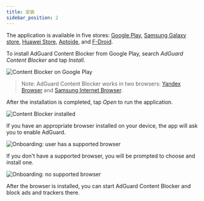 ```yaml
---
title: 安装
sidebar_position: 2
---
```


The application is available in five stores: [Google Play](https://play.google.com/store/apps/details?id=com.adguard.android.contentblocker), [Samsung Galaxy store](https://galaxystore.samsung.com/detail/com.adguard.android.contentblocker), [Huawei Store](https://appstore.huawei.com/app/C100440597), [Aptoide](https://adguard-content-blocker.en.aptoide.com/), and [F-Droid](https://f-droid.org/en/packages/com.adguard.android.contentblocker/).

To install AdGuard Content Blocker from Google Play, search _AdGuard Content Blocker_ and tap _Install_.

![Content Blocker on Google Play](https://cdn.adguard.com/content/Kb/ad_blocker/content_blocker/content_blocker_play_market.jpg)

> Note: AdGuard Content Blocker works in two browsers: [Yandex Browser](https://browser.yandex.com/) and [Samsung Internet Browser](https://play.google.com/store/apps/details?id=com.sec.android.app.sbrowser).

After the installation is completed, tap _Open_ to run the application.

![Content Blocker installed](https://cdn.adguard.com/content/Kb/ad_blocker/content_blocker/content_blocker_play_market_installed.jpg)

If you have an appropriate browser installed on your device, the app will ask you to enable AdGuard.

![Onboarding: user has a supported browser](https://cdn.adguard.com/content/Kb/ad_blocker/content_blocker/content_blocker_onboarding2.jpg)

If you don't have a supported browser, you will be prompted to choose and install one.

![Onboarding: no supported browser](https://cdn.adguard.com/content/Kb/ad_blocker/content_blocker/content_blocker_onboarding3.jpg)

After the browser is installed, you can start AdGuard Content Blocker and block ads and trackers there.